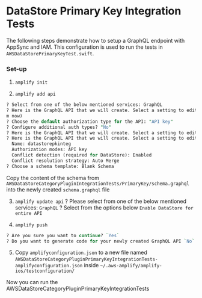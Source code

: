 # DataStore Primary Key Integration Tests

The following steps demonstrate how to setup a GraphQL endpoint with AppSync and IAM.
This configuration is used to run the tests in `AWSDataStorePrimaryKeyTest.swift`.

### Set-up

1. `amplify init`

2. `amplify add api`

```perl
? Select from one of the below mentioned services: GraphQL
? Here is the GraphQL API that we will create. Select a setting to edit or continue Authorization modes: API key (default, expiration time: 7 days fro
m now)
? Choose the default authorization type for the API: "API key"
? Configure additional auth types? "No"
? Here is the GraphQL API that we will create. Select a setting to edit or continue Conflict detection (required for DataStore): Auto Merge
? Here is the GraphQL API that we will create. Select a setting to edit or continue (Use arrow keys)
  Name: datastorepkinteg
  Authorization modes: API key
  Conflict detection (required for DataStore): Enabled
  Conflict resolution strategy: Auto Merge
? Choose a schema template: Blank Schema
```

Copy the content of the schema from `AWSDataStoreCategoryPluginIntegrationTests/PrimaryKey/schema.graphql` into the newly created `schema.graphql` file

3. `amplify update api`
? Please select from one of the below mentioned services: `GraphQL`
? Select from the options below `Enable DataStore for entire API`

4. `amplify push`
```perl
? Are you sure you want to continue? `Yes`
? Do you want to generate code for your newly created GraphQL API `No`
```

5. Copy `amplifyconfiguration.json` to a new file named `AWSDataStoreCategoryPluginPrimaryKeyIntegrationTests-amplifyconfiguration.json` inside `~/.aws-amplify/amplify-ios/testconfiguration/`


Now you can run the AWSDataStoreCategoryPluginPrimaryKeyIntegrationTests


